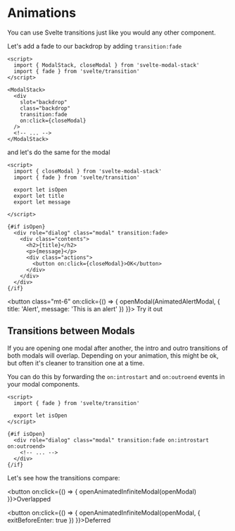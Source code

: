 <script>
  import { ModalStack, openModal } from 'svelte-modal-stack'
  import AnimatedAlertModal from './_AnimatedAlertModal.svelte'
  import AnimatedInfiniteModal from './_AnimatedInfiniteModal.svelte'
  import { fade } from 'svelte/transition'

  function openInfiniteModal(openModal, props) {
    openModal(InfiniteModal, { title: 'Modal', message: 'Try opening another one', openAnother: () => openInfiniteModal(openModal, props), ...props })
  }
  function openAnimatedInfiniteModal(openModal, props) {
    openModal(AnimatedInfiniteModal, { title: 'Modal', message: 'Try opening another one', openAnother: () => openAnimatedInfiniteModal(openModal, props), ...props })
  }
</script>

# Animations

You can use Svelte transitions just like you would any other component.

Let's add a fade to our backdrop by adding `transition:fade`

```svelte
<script>
  import { ModalStack, closeModal } from 'svelte-modal-stack'
  import { fade } from 'svelte/transition'
</script>

<ModalStack>
  <div
    slot="backdrop"
    class="backdrop"
    transition:fade
    on:click={closeModal}
  />
  <!-- ... -->
</ModalStack>
```

and let's do the same for the modal

```svelte
<script>
  import { closeModal } from 'svelte-modal-stack'
  import { fade } from 'svelte/transition'

  export let isOpen
  export let title
  export let message

</script>

{#if isOpen}
  <div role="dialog" class="modal" transition:fade>
    <div class="contents">
      <h2>{title}</h2>
      <p>{message}</p>
      <div class="actions">
        <button on:click={closeModal}>OK</button>
      </div>
    </div>
  </div>
{/if}
```

<button
class="mt-6"
on:click={() => {
openModal(AnimatedAlertModal, { title: 'Alert', message: 'This is an alert' })
}}> Try it out</button>

## Transitions between Modals

If you are opening one modal after another, the intro and outro transitions of both modals will overlap. Depending on your animation, this might be ok, but often it's cleaner to transition one at a time.

You can do this by forwarding the `on:introstart` and `on:outroend` events in your modal components.

```svelte
<script>
  import { fade } from 'svelte/transition'

  export let isOpen
</script>

{#if isOpen}
  <div role="dialog" class="modal" transition:fade on:introstart on:outroend>
    <!-- ... -->
  </div>
{/if}
```

Let's see how the transitions compare:

<button
on:click={() => {
openAnimatedInfiniteModal(openModal)
}}>Overlapped</button>

<button
on:click={() => {
openAnimatedInfiniteModal(openModal, { exitBeforeEnter: true })
}}>Deferred</button>
